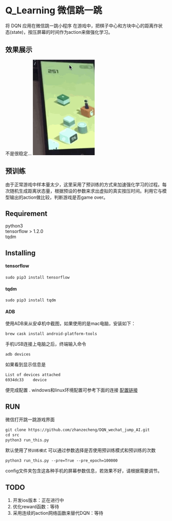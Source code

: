 # Q_Learning 微信跳一跳
将 DQN 应用在微信跳一跳小程序
在游戏中，把棋子中心和方块中心的距离作状态(state)，按压屏幕的时间作为action来做强化学习。

## 效果展示

不是很稳定...
![image](https://github.com/zhanzecheng/DQN_wechat_jump_AI/blob/master/data/demo.gif)

## 预训练
由于正常游戏中样本量太少，这里采用了预训练的方式来加速强化学习的过程。每次随机生成距离状态量，根据预设的参数来求出虚拟的真实按压时间。利用它与模型输出的action做比较，判断游戏是否game over。
## Requirement

python3  
tensorflow > 1.2.0  
tqdm

## Installing 

#### tensorflow
    sudo pip3 install tensorflow
    
#### tqdm
    sudo pip3 install tqdm

#### ADB 
使用ADB来从安卓机中截图，如果使用的是mac电脑，安装如下：

    brew cask install android-platform-tools
手机USB连接上电脑之后，终端输入命令

    adb devices
如果看到显示信息是

    List of devices attached
    6934dc33    device
便完成配置 . 
windows和linux环境配置可参考下面的连接
[配置链接](https://github.com/wangshub/wechat_jump_game/wiki/Android-%E5%92%8C-iOS-%E6%93%8D%E4%BD%9C%E6%AD%A5%E9%AA%A4)


## RUN

微信打开跳一跳游戏界面
    
    git clone https://github.com/zhanzecheng/DQN_wechat_jump_AI.git
    cd src
    python3 run_this.py

默认使用了`预训练模式`
可以通过参数选择是否使用预训练模式和预训练的次数

    python3 run_this.py --pre=True --pre_epoch=100000
    
config文件夹包含这各种手机的屏幕参数信息，若效果不好，请根据需要调节。

## TODO
1. 开发ios版本：正在进行中
2. 优化reward函数：等待
3. 采用连续的action网络函数来替代DQN：等待
